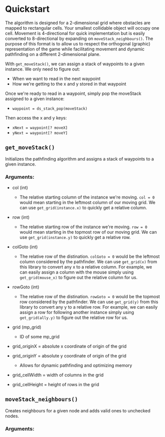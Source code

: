 # Quickstart
The algorithm is designed for a 2-dimensional grid where obstacles are mapped to rectangular cells. Your smallest collidable object will occupy one cell. Movement is 4-directional for quick implementation but is easily converted to 8-directional by expanding on `moveStack_neighbours()`. The purpose of this format is to allow us to respect the orthogonal (graphic) representation of the game while facilitating movement and dynamic pathfinding on a different 2-dimensional plane.

With `get_moveStack()`, we can assign a stack of waypoints to a given instance. We only need to figure out:  
- When we want to read in the next waypoint  
- How we're getting to the x and y stored in that waypoint  
  
Once we're ready to read in a waypoint, simply pop the moveStack assigned to a given instance:  
- `waypoint = ds_stack_pop(moveStack)`  

Then access the x and y keys:  
- `xNext = waypoint[? moveX]`  
- `yNext = waypoint[? moveY]`  

## `get_moveStack()`  
Initializes the pathfinding algorithm and assigns a stack of waypoints to a given instance.  
  
### Arguments:  
- col (int)  
  - The relative starting column of the instance we're moving. `col = 0` would mean starting in the leftmost column of our moving grid. We can use `get_grid(instance.x)` to quickly get a relative column.
  
- row (int)  
  - The relative starting row of the instance we're moving. `row = 0` would mean starting in the topmost row of our moving grid. We can use `get_grid(instance.y)` to quickly get a relative row.  
  
- colGoto (int)  
  - The relative row of the distination. `colGoto = 0` would be the leftmost column considered by the pathfinder. We can use `get_grid(x)` from this library to convert any x to a relative column. For example, we can easily assign a column with the mouse simply using `get_grid(mouse_x)` to figure out the relative column for us.  
  
- rowGoto (int)  
   - The relative row of the distination. `rowGoto = 0` would be the topmost row considered by the pathfinder. We can use `get_grid(y)` from this library to convert any y to a relative row. For example, we can easily assign a row for following another instance simply using `get_grid(ally.y)` to figure out the relative row for us.  
  
- grid (mp_grid)  
  - ID of some mp_grid  
    
- grid_originX = absolute x coordinate of origin of the grid  
- grid_originY = absolute y coordinate of origin of the grid  
    - Allows for dynamic pathfinding and optimizing memory  
- grid_cellWidth = width of columns in the grid  
- grid_cellHeight = height of rows in the grid  

## `moveStack_neighbours()`  
Creates neighbours for a given node and adds valid ones to unchecked nodes.

### Arguments:
